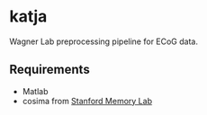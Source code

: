 katja
============

Wagner Lab preprocessing pipeline for ECoG data. 

Requirements
---------------------------
-  Matlab
-  cosima from [Stanford Memory Lab](https://github.com/WagnerLab/cosima)
